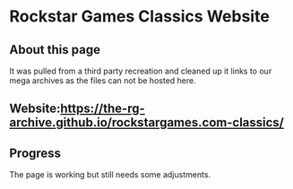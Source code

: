 # Rockstar Games Classics Website

## About this page
It was pulled from a third party recreation and cleaned up it links to our mega archives as the files can not be hosted here.

## Website:https://the-rg-archive.github.io/rockstargames.com-classics/

## Progress
The page is working but still needs some adjustments.
